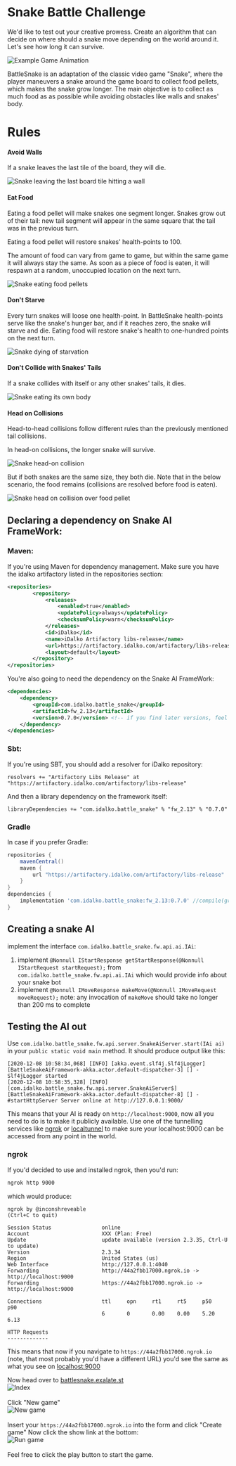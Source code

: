 # Snake Battle Challenge
We'd like to test out your creative prowess. Create an algorithm that can decide on where should a snake move depending on the world around it. Let's see how long it can survive.

![Example Game Animation](./docs/images/game.gif)

BattleSnake is an adaptation of the classic video game "Snake", where the player
maneuvers a snake around the game board to collect food pellets, which makes the
snake grow longer. The main objective is to collect as much food as as possible
while avoiding obstacles like walls and snakes' body.

# Rules
#### Avoid Walls

If a snake leaves the last tile of the board, they will die.

![Snake leaving the last board tile hitting a wall](./docs/images/rule-wall.gif)

#### Eat Food
Eating a food pellet will make snakes one segment longer. Snakes grow out of
their tail: new tail segment will appear in the same square that the tail was in
the previous turn.

Eating a food pellet will restore snakes' health-points to 100.

The amount of food can vary from game to game, but within the same game it will
always stay the same. As soon as a piece of food is eaten, it will respawn at a
random, unoccupied location on the next turn.

![Snake eating food pellets](./docs/images/rule-food.gif)

#### Don't Starve
Every turn snakes will loose one health-point. In BattleSnake health-points
serve like the snake's hunger bar, and if it reaches zero, the snake will starve
and die. Eating food will restore snake's health to one-hundred points on the
next turn.

![Snake dying of starvation](./docs/images/rule-starvation.gif)

#### Don't Collide with Snakes' Tails

If a snake collides with itself or any other snakes' tails, it dies.

![Snake eating its own body](./docs/images/rule-self.gif)

#### Head on Collisions

Head-to-head collisions follow different rules than the previously mentioned
tail collisions.

In head-on collisions, the longer snake will survive.

![Snake head-on collision](./docs/images/rule-head-longer.gif)

But if both snakes are the same size, they both die. Note that in the below
scenario, the food remains (collisions are resolved before food is eaten).

![Snake head on collision over food pellet](./docs/images/rule-head-same-size.gif)

## Declaring a dependency on Snake AI FrameWork:
### Maven:
If you're using Maven for dependency management. Make sure you have the idalko artifactory listed in the repositories section:
```xml
<repositories>
        <repository>
            <releases>
                <enabled>true</enabled>
                <updatePolicy>always</updatePolicy>
                <checksumPolicy>warn</checksumPolicy>
            </releases>
            <id>iDalko</id>
            <name>iDalko Artifactory libs-release</name>
            <url>https://artifactory.idalko.com/artifactory/libs-release/</url>
            <layout>default</layout>
        </repository>
</repositories>
```
You're also going to need the dependency on the Snake AI FrameWork:
```xml
<dependencies>
    <dependency>
        <groupId>com.idalko.battle_snake</groupId>
        <artifactId>fw_2.13</artifactId>
        <version>0.7.0</version> <!-- if you find later versions, feel free to use them -->
    </dependency>
</dependencies>
```
### Sbt:
If you're using SBT, you should add a resolver for iDalko repository:
```sbtshell
resolvers += "Artifactory Libs Release" at "https://artifactory.idalko.com/artifactory/libs-release"
``` 
And then a library dependency on the framework itself:
```sbtshell
libraryDependencies += "com.idalko.battle_snake" % "fw_2.13" % "0.7.0"
```
### Gradle
In case if you prefer Gradle:
```groovy
repositories {
    mavenCentral()
    maven {
        url "https://artifactory.idalko.com/artifactory/libs-release"
    }
}
dependencies {
    implementation 'com.idalko.battle_snake:fw_2.13:0.7.0' //compile(group: 'com.idalko.battle_snake', name: 'fw_2.13', version: '0.7.0')
}
```

## Creating a snake AI
implement the interface `com.idalko.battle_snake.fw.api.ai.IAi`:
1. implement `@Nonnull IStartResponse getStartResponse(@Nonnull IStartRequest startRequest);` from `com.idalko.battle_snake.fw.api.ai.IAi`
which would provide info about your snake bot
2. implement `@Nonnull IMoveResponse makeMove(@Nonnull IMoveRequest moveRequest);`
note: any invocation of `makeMove` should take no longer than 200 ms to complete

## Testing the AI out
Use `com.idalko.battle_snake.fw.api.server.SnakeAiServer.start(IAi ai)` in your `public static void main` method.
It should produce output like this:
```
[2020-12-08 10:58:34,068] [INFO] [akka.event.slf4j.Slf4jLogger] [BattleSnakeAiFramework-akka.actor.default-dispatcher-3] [] - Slf4jLogger started
[2020-12-08 10:58:35,328] [INFO] [com.idalko.battle_snake.fw.api.server.SnakeAiServer$] [BattleSnakeAiFramework-akka.actor.default-dispatcher-8] [] - #startHttpServer Server online at http://127.0.0.1:9000/
```
This means that your AI is ready on `http://localhost:9000`, now all you need to do is to make it publicly available.
Use one of the tunnelling services like [ngrok](https://ngrok.com/) or [localtunnel](https://localtunnel.github.io/www/) to make sure your localhost:9000 can be accessed from any point in the world.
### ngrok
If you'd decided to use and installed ngrok, then you'd run:
```bash
ngrok http 9000
```
which would produce:
```text
ngrok by @inconshreveable                                                                                                                                                                                                     (Ctrl+C to quit)
                                                                                                                                                                                                                                              
Session Status                online                                                                                                                                                                                                          
Account                       XXX (Plan: Free)                                                                                                                                                                                         
Update                        update available (version 2.3.35, Ctrl-U to update)                                                                                                                                                             
Version                       2.3.34                                                                                                                                                                                                          
Region                        United States (us)                                                                                                                                                                                              
Web Interface                 http://127.0.0.1:4040                                                                                                                                                                                           
Forwarding                    http://44a2fbb17000.ngrok.io -> http://localhost:9000                                                                                                                                                           
Forwarding                    https://44a2fbb17000.ngrok.io -> http://localhost:9000                                                                                                                                                          
                                                                                                                                                                                                                                              
Connections                   ttl     opn     rt1     rt5     p50     p90                                                                                                                                                                     
                              6       0       0.00    0.00    5.20    6.13                                                                                                                                                                    
                                                                                                                                                                                                                                              
HTTP Requests                                                                                                                                                                                                                                 
-------------                                                                                                                                                                                                                                 
```  
This means that now if you navigate to `https://44a2fbb17000.ngrok.io` (note, that most probably you'd have a different URL) you'd see the same as what you see on [localhost:9000](http://localhost:9000)

Now head over to [battlesnake.exalate.st](https://battlesnake.exalate.st)
\
![Index](./docs/images/try-index.png)
\
\
Click "New game"
\
![New game](./docs/images/try-new.png)
\
\
Insert your `https://44a2fbb17000.ngrok.io` into the form and click "Create game"
Now click the show link at the bottom:
\
![Run game](./docs/images/try-run.png)
\
\
Feel free to click the play button to start the game.